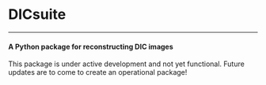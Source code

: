 # DICsuite

---
#### A Python package for reconstructing DIC images


This package is under active development and not yet functional. Future updates are to come to create an operational package!